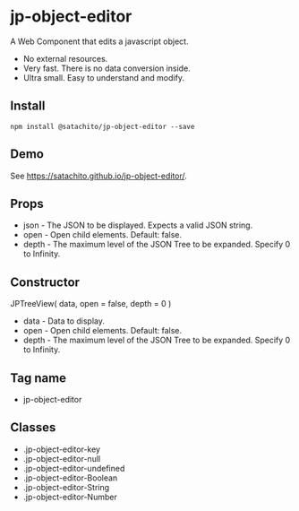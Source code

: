 # jp-object-editor

A Web Component that edits a javascript object.

* No external resources.
* Very fast. There is no data conversion inside.
* Ultra small. Easy to understand and modify.


## Install

```
npm install @satachito/jp-object-editor --save
```

## Demo

See
https://satachito.github.io/jp-object-editor/.

## Props

* json - The JSON to be displayed. Expects a valid JSON string.
* open - Open child elements. Default: false.
* depth - The maximum level of the JSON Tree to be expanded. Specify 0 to Infinity.

## Constructor

JPTreeView( data, open = false, depth = 0 )

* data - Data to display.
* open - Open child elements. Default: false.
* depth - The maximum level of the JSON Tree to be expanded. Specify 0 to Infinity.

## Tag name

* jp-object-editor

## Classes

* .jp-object-editor-key
* .jp-object-editor-null
* .jp-object-editor-undefined
* .jp-object-editor-Boolean
* .jp-object-editor-String
* .jp-object-editor-Number
